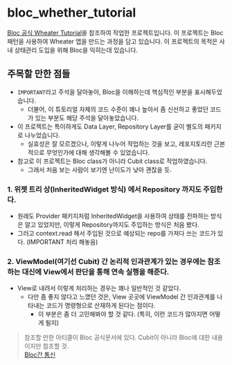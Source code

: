 # bloc_whether_tutorial

[Bloc 공식 Wheater Tutorial](https://bloclibrary.dev/ko/tutorials/flutter-weather/#settingspage)을 참조하여 작업한 프로젝트입니다.
이 프로젝트는 Bloc 패턴을 사용하여 Wheater 앱을 만드는 과정을 담고 있습니다. 이 프로젝트의 목적은 사내 상태관리 도입을 위해 Bloc을 익히는데 있습니다.

## 주목할 만한 점들
- `IMPORTANT`라고 주석을 달아놓아, Bloc을 이해하는데 핵심적인 부분을 표시해두었습니다.
  - 더불어, 이 튜토리얼 자체의 코드 수준이 꽤나 높아서 좀 신선하고 좋았던 코드가 있는 부분도 해당 주석을 달아놓았습니다.
- 이 프로젝트는 특이하게도 Data Layer, Repository Layer를 굳이 별도의 패키지로 나누었습니다.
  - 실효성은 잘 모르겠으나, 이렇게 나누어 작업하는 것을 보고, 레포지토리란 근본적으로 무엇인가에 대해 생각해볼 수 있었습니다.
- 참고로 이 프로젝트는 Bloc class가 아니라 Cubit class로 작업하였습니다.
  - 그래서 처음 보는 사람이 보기엔 난이도가 낮아 괜찮을 듯.
### 1. 위젯 트리 상(InheritedWidget 방식) 에서 Repository 까지도 주입한다.
- 원래도 Provider 패키지처럼 InheritedWidget을 사용하여 상태를 전파하는 방식은 알고 있었지만, 이렇게 Repository까지도 주입하는 방식은 처음 봤다.
- 그러고 context.read 해서 주입된 것으로 예상되는 repo를 가져다 쓰는 코드가 있다. (IMPORTANT 처리 해놓음)

### 2. ViewModel(여기선 Cubit) 간 논리적 인과관계가 있는 경우에는 참조하는 대신에 View에서 판단을 통해 연속 실행을 해준다.
- View로 내려서 이렇게 처리하는 경우는 꽤나 일반적인 것 같았다.
  - 다만 좀 좋지 않다고 느꼈던 것은, View 곳곳에 ViewModel 간 인과관계를 나타내는 코드가 명령형으로 산재하게 된다는 점이다.
    - 이 부분은 좀 더 고민해봐야 할 것 같다. (특히, 이런 코드가 많아지면 어떻게 될지)

> 참조할 만한 아티클이 Bloc 공식문서에 있다. Cubit이 아니라 Bloc에 대한 내용이지만 참조할 것.\
> [Bloc간 통신](https://bloclibrary.dev/ko/architecture/#bloc%EA%B0%84-%ED%86%B5%EC%8B%A0)